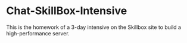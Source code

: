 # Chat-SkillBox-Intensive

This is the homework of a 3-day intensive on the Skillbox site to build a high-performance server.
